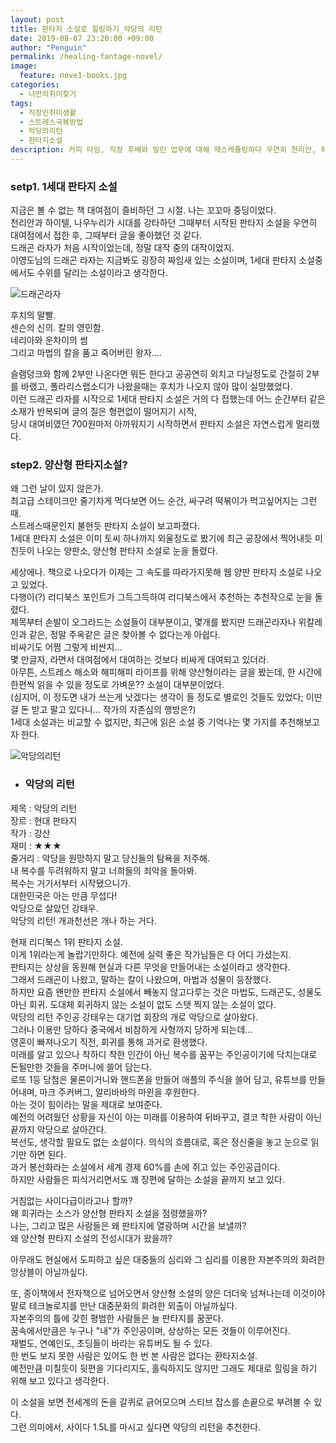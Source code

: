 ```yaml
---
layout: post
title: 판타지 소설로 힐링하기_악당의 리턴
date: 2019-08-07 23:20:00 +09:00
author: "Penguin"
permalink: /healing-fantage-novel/
image:
  feature: nove1-books.jpg
categories:
  - 나만의취미찾기
tags:
  - 직장인취미생활
  - 스트레스극복방법
  - 악당의리턴
  - 판타지소설
description: 커피 타임, 직장 후배와 밀린 업무에 대해 재스케쥴링하다 우연히 천리안, 하이텔, 나우누리에 대한 이야기로 넘어갔다. 천리안 챗팅을 즐겨하던 꼬꼬마 시절, 1세대 판타지 소설은 나의 빼놓을 수 없는 힐링템이었다. 그 시절을 추억하며, 이제는 판타지 소설이라 쓰고, 양산형 판타지라고 부르는 그런 소설에 눈을 돌려보았다. 판타지 소설, 악당의 리턴의 기록
---
```




### setp1. 1세대 판타지 소설 ###

지금은 볼 수 없는 책 대여점이 즐비하던 그 시절. 나는 꼬꼬마 중딩이었다.   
천리안과 하이텔, 나우누리가 시대를 강타하던 그때부터 시작된 판타지 소설을 우연히 대여점에서 접한 후, 그때부터 글을 좋아했던 것 같다.    
드래곤 라자가 처음 시작이었는데, 정말 대작 중의 대작이었지.   
이영도님의 드래곤 라자는 지금봐도 굉장히 짜임새 있는 소설이며, 1세대 판타지 소설중에서도 수위를 달리는 소설이라고 생각한다.          



![드래곤라자](https://lh3.googleusercontent.com/MXDXWCtcbYGsKySg_HclUKLCBVPNtoou0Aslls7u1pQY3lON9p2AEtTG0Mk_1FYhUM9BL_3C0iKzB4TlFDvh8PVb4gFMPNc2XNbbbcFER9v1wWwuPNkfSWrqx4oQc9BWfkzccw-dcjL_PH6cJbbcP_KzMP3a8iiCWfPeKDu1ZTbo53gsuUu4xu-9zNTUuL0Lo7coviHrnq1oMxg_ALTONvH3ebnmFsIMgKBq9zQZqH8__AWAZrc8gdlsi0fin_Qa2EIOtisr0VOklnIkSF0QRqT3vSE973kyc67ZPKKevbYPg-c2pxYjErFBkjZaGuKV8xEwWnLqhfOd8-eOObVCnu040zNu-NYc_Erw8CExhRT4Ot1YVyIRF5zNc4d0drLOMGE0U1fMy-PAVJsfeAuMuinN22BV0viRlPzg5aKj8YJlrAP_F-OPVlat9FiX-FU7WxhVbdFJops5PM4ogS1efhPzhtDDdAc2iG-oW7uPCJDTeViSjEZYFXyfUntkjuKMFeC_XJlsVge9eluV8moOAo8Zs6WZtVauYCHIfnfF_-m24hZBKxIh2acMtq2keBtmxcAaak1O40KfH-TM0PmXUc4RfaNtQsi5rB4d1ESd8ecUZHWOxxGbDEZmd23QWM7oPTEBa2JPHv-cM-dsV2L4SZAI2Roxvw=w568-h740-no)







후치의 말빨.   
센슨의 신의. 칼의 영민함.   
네리아와 운차이의 썸   
그리고 마법의 칼을 품고 죽어버린 왕자....    

슬램덩크와 함께 2부만 나온다면 뭐든 한다고 공공연히 외치고 다닐정도로 간절히 2부를 바랬고, 폴라리스랩소디가 나왔을때는 후치가 나오지 않아 많이 실망했었다.   
이런 드래곤 라자를 시작으로 1세대 판타지 소설은 거의 다 접했는데 어느 순간부터 같은 소재가 반복되며 글의 질은 형편없이 떨어지기 시작,   
당시 대여비였던 700원마저 아까워지기 시작하면서 판타지 소설은 자연스럽게 멀리했다.



### step2. 양산형 판타지소설? ###

왜 그런 날이 있지 않은가.  
최고급 스테이크만 줄기차게 먹다보면 어느 순간, 싸구려 떡볶이가 먹고싶어지는 그런 때.   
스트레스때문인지 불현듯 판타지 소설이 보고파졌다.   
1세대 판타지 소설은 이미 토씨 하나까지 외울정도로 봤기에 최근 공장에서 찍어내듯 미친듯이 나오는 양판소, 양산형 판타지 소설로 눈을 돌렸다.   



세상에나. 책으로 나오다가 이제는 그 속도를 따라가지못해 웹 양판 판타지 소설로 나오고 있었다.   
다행이(?) 리디북스 포인트가 그득그득하여 리디북스에서 추천하는 추천작으로 눈을 돌렸다.   
제목부터 손발이 오그라드는 소설들이 대부분이고, 몇개를 봤지만 드래곤라자나 위칼레인과 같은, 정말 주옥같은 글은 찾아볼 수 없다는게 아쉽다.   
비싸기도 어쩜 그렇게 비싼지...  
몇 만글자, 라면서 대여점에서 대여하는 것보다 비싸게 대여되고 있더라.   
아무튼, 스트레스 해소와 해피해피 라이프를 위해 양산형이라는 글을 봤는데, 한 시간에 한편씩 읽을 수 있을 정도로 가벼운?? 소설이 대부분이었다.   
(심지어, 이 정도면 내가 쓰는게 낫겠다는 생각이 들 정도로 별로인 것들도 있었다; 이딴 걸 돈 받고 팔고 있다니... 작가의 자존심의 행방은?)  
1세대 소설과는 비교할 수 없지만, 최근에 읽은 소설 중 기억나는 몇 가지를 추천해보고자 한다.   



![악당의리턴](https://lh3.googleusercontent.com/uNWRBBKvnN25LoFlh1YUy75FVC1usehyN1h-qaF0DRyiBKjRnOdsDMVU_xWUJIsaryFkgHhPw8dEezUSouyBBhhRIxeXSE-lfZhPu_txFBIeqZ0mYuowwPcXEqhZ3PwGb1KUS8_dsmia1eHbHaoCttsOUfCCMhAtPoJfmB4rD08aU3BPYX4TXa55VpDraoG7lUQ-R3Sn6Qna61-dICYkZECeg6L27W39dys6nWsUUR0XvfxArEimWgZ2w33PvxsPL05o0kFKgyh2iipxrtBqNnqoSMBj2dNuk8Au736SX3pTjUo-CQK-qJHhxmp7z_aYmqWi8i3PqZoaT10wSiWh9eNWxuneldiH7JDyM7JLLPy7S8B05b5xh7Mgt_8F3xS-aZ9_ocy2aNJ1Rp_iks-xXwTs92a6aB7vqKDMh3zZJar69IPN5iXoWrRRLE_uHpUOe9idOT2wq9LtcMS0eFZm3gzKLIXMr7D7nibxU4laTrK8x4AqweGpvUoAwD3mvGdjRRw7vAC7gz2mQ01_lyxyZjeeriWh2x6tbwcEpSCvi4G8XCYHHVxxTD2sj2ORzvEwHzGEjkuABB58DxDaHXT_yQiZ_97-LrHw8_Lqs1L7xQcfaSX71oqrN1S7gXBTBubnp50igu2TzKPitna3KFTWCl70ziG7MQ=w403-h543-no)





* ### 악당의 리턴  ###

제목 : 악당의 리턴  
장르 : 현대 판타지  
작가 : 강산  
재미 : ★★★  
줄거리 : 악당을 원망하지 말고 당신들의 탐욕을 저주해.  
내 복수를 두려워하지 말고 너희들의 죄악을 돌아봐.  
복수는 거기서부터 시작됐으니가.  
대한민국은 아는 만큼 무섭다!  
악당으로 살았던 강태우.  
악당의 리턴! 개과천선은 개나 하는 거다.   



현재 리디북스 1위 판타지 소설.   
이게 1위라는게 놀랍기만하다. 예전에 실력 좋은 작가님들은 다 어디 가셨는지.   
판타지는 상상을 동원해 현실과 다른 무엇을 만들어내는 소설이라고 생각한다.   
그래서 드래곤이 나왔고, 말하는 칼이 나왔으며, 마법과 성물이 등장했다.   
하지만 요즘 왠만한 판타지 소설에서 빼놓지 않고다루는 것은 마법도, 드래곤도, 성물도 아닌 회귀.
도대체 회귀하지 않는 소설이 없도 스탯 찍지 않는 소설이 없다.   
악당의 리턴 주인공 강태우는 대기업 회장의 개로 악당으로 살아왔다.  
그러나 이용만 당하다 중국에서 비참하게 사형까지 당하게 되는데...   
영혼이 빠져나오기 직전, 회귀를 통해 과거로 환생했다.   
미래를 알고 있으나 착하디 착한 인간이 아닌 복수를 꿈꾸는 주인공이기에 닥치는대로 돈될만한 것들을 주머니에 쓸어 담는다.   
로또 1등 당첨은 물론이거니와 핸드폰을 만들어 애플의 주식을 쓸어 담고, 유튜브를 만들어내며, 마크 주커버그, 알리바바의 마윈을 후원한다.   
아는 것이 힘이라는 말을 제대로 보여준다.   
예전의 어려웠던 상황을 자신이 아는 미래를 이용하여 뒤바꾸고, 결코 착한 사람이 아닌 끝까지 악당으로 살아간다.  
복선도, 생각할 필요도 없는 소설이다. 의식의 흐름대로, 혹은 정신줄을 놓고 눈으로 읽기만 하면 된다.  
과거 봉선화라는 소설에서 세계 경제 60%를 손에 쥐고 있는 주인공급이다.   
하지만 사람들은 피식거리면서도 꽤 장편에 달하는 소설을 끝까지 보고 있다.   



거침없는 사이다급이라고나 할까?   
왜 회귀라는 소스가 양산형 판타지 소설을 점령했을까?  
나는, 그리고 많은 사람들은 왜 판타지에 열광하며 시간을 보낼까?  
왜 양산형 판타지 소설의 전성시대가 왔을까?  



아무래도 현실에서 도피하고 싶은 대중들의 심리와 그 심리를 이용한 자본주의의 화려한 앙상블이 아닐까싶다.   



또, 종이책에서 전자책으로 넘어오면서 양산형 소설의 양은 더더욱 넘쳐나는데 이것이야말로 테크놀로지를 만난 대중문화의 화려한 외출이 아닐까싶다.   
자본주의의 틀에 갖힌 평범한 사람들은 늘 판타지를 꿈꾼다.  
꿈속에서만큼은 누구나 "내"가 주인공이며, 상상하는 모든 것들이 이루어진다.   
재벌도, 연예인도, 초딩들이 바라는 유튜버도 될 수 있다.   
한 번도 보지 못한 사람은 있어도 한 번 본 사람은 없다는 환타지소설.   
예전만큼 미칠듯이 뒷편을 기다리지도, 홀릭하지도 않지만 그래도 제대로 힐링을 하기 위해 보고 있다고 생각한다.   



이 소설을 보면 전세계의 돈을 갈퀴로 긁어모으며 스티브 잡스를 손끝으로 부려볼 수 있다.   
그런 의미에서, 사이다 1.5L를 마시고 싶다면 악당의 리턴을 추천한다.    
